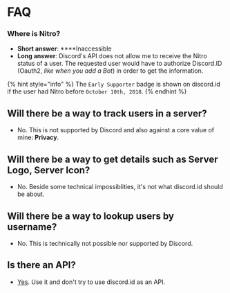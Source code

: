 # FAQ

### Where is Nitro?

* **Short answer**: ****Inaccessible
* **Long answer**: Discord's API does not allow me to receive the Nitro status of a user. The requested user would have to authorize Discord.ID \(Oauth2, _like when you add a Bot_\) in order to get the information.

{% hint style="info" %}
The `Early Supporter` badge is shown on discord.id if the user had Nitro before `October 10th, 2018`.
{% endhint %}

## Will there be a way to track users in a server?

* No. This is not supported by Discord and also against a core value of mine: **Privacy**. 

## Will there be a way to get details such as Server Logo, Server Icon?

* No. Beside some technical impossiblities, it's not what discord.id should be about.

## Will there be a way to lookup users by username?

* No. This is technically not possible nor supported by Discord.

## Is there an API?

* [Yes](https://discord.com/developers/docs/resources/user#get-user). Use it and don't try to use discord.id as an API.

